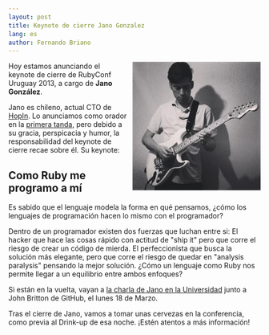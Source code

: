 ```yaml
---
layout: post
title: Keynote de cierre Jano Gonzalez
lang: es
author: Fernando Briano
---
```

<img src="/media/img/speakers/jano-gonzalez-keynote.jpg" style="float:right; margin-left: 10px;" alt="Jano González"/>Hoy estamos anunciando el keynote de cierre de RubyConf Uruguay 2013, a cargo de **Jano González**.

Jano es chileno, actual CTO de [HopIn](http://hop.in/). Lo anunciamos como orador en la [primera tanda](), pero debido a su gracia, perspicacia y humor, la responsabilidad del keynote de cierre recae sobre él. Su keynote:

## Como Ruby me programo a mí

Es sabido que el lenguaje modela la forma en qué pensamos, ¿cómo los lenguajes de programación hacen lo mismo con el programador?

Dentro de un programador existen dos fuerzas que luchan entre si: El hacker que hace las cosas rápido con actitud de "ship it" pero que corre el riesgo de crear un código de mierda. El perfeccionista que busca la solución más elegante, pero que corre el riesgo de quedar en "analysis paralysis" pensando la mejor solución. ¿Cómo un lenguaje como Ruby nos permite llegar a un equilibrio entre ambos enfoques?

Si están en la vuelta, vayan a [la charla de Jano en la Universidad](http://rubyconfuruguay.org/news/jornada-en-facultad-de-ingenieria-es/) junto a John Britton de GitHub, el lunes 18 de Marzo.

Tras el cierre de Jano, vamos a tomar unas cervezas en la conferencia, como previa al Drink-up de esa noche. ¡Estén atentos a más información!
